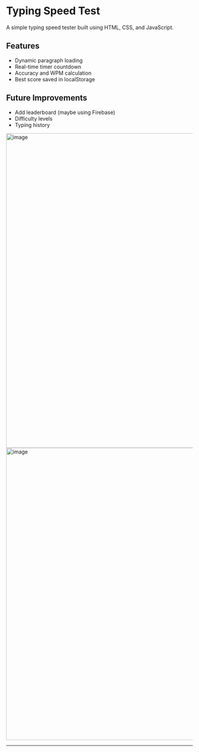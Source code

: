 # Typing Speed Test

A simple typing speed tester built using HTML, CSS, and JavaScript.

## Features
- Dynamic paragraph loading
- Real-time timer countdown
- Accuracy and WPM calculation
- Best score saved in localStorage

## Future Improvements
- Add leaderboard (maybe using Firebase)
- Difficulty levels
- Typing history

<img width="1758" height="848" alt="image" src="https://github.com/user-attachments/assets/cccf59d1-53c3-418c-8b74-0b05fdd4d565" />

<img width="1476" height="788" alt="image" src="https://github.com/user-attachments/assets/ff4103b6-8945-406d-9d21-41d1bd78e40a" />


---
